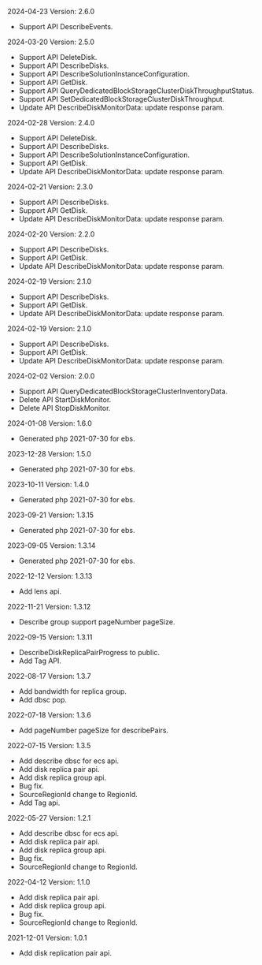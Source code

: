 2024-04-23 Version: 2.6.0
- Support API DescribeEvents.


2024-03-20 Version: 2.5.0
- Support API DeleteDisk.
- Support API DescribeDisks.
- Support API DescribeSolutionInstanceConfiguration.
- Support API GetDisk.
- Support API QueryDedicatedBlockStorageClusterDiskThroughputStatus.
- Support API SetDedicatedBlockStorageClusterDiskThroughput.
- Update API DescribeDiskMonitorData: update response param.


2024-02-28 Version: 2.4.0
- Support API DeleteDisk.
- Support API DescribeDisks.
- Support API DescribeSolutionInstanceConfiguration.
- Support API GetDisk.
- Update API DescribeDiskMonitorData: update response param.


2024-02-21 Version: 2.3.0
- Support API DescribeDisks.
- Support API GetDisk.
- Update API DescribeDiskMonitorData: update response param.


2024-02-20 Version: 2.2.0
- Support API DescribeDisks.
- Support API GetDisk.
- Update API DescribeDiskMonitorData: update response param.


2024-02-19 Version: 2.1.0
- Support API DescribeDisks.
- Support API GetDisk.
- Update API DescribeDiskMonitorData: update response param.


2024-02-19 Version: 2.1.0
- Support API DescribeDisks.
- Support API GetDisk.
- Update API DescribeDiskMonitorData: update response param.


2024-02-02 Version: 2.0.0
- Support API QueryDedicatedBlockStorageClusterInventoryData.
- Delete API StartDiskMonitor.
- Delete API StopDiskMonitor.


2024-01-08 Version: 1.6.0
- Generated php 2021-07-30 for ebs.

2023-12-28 Version: 1.5.0
- Generated php 2021-07-30 for ebs.

2023-10-11 Version: 1.4.0
- Generated php 2021-07-30 for ebs.

2023-09-21 Version: 1.3.15
- Generated php 2021-07-30 for ebs.

2023-09-05 Version: 1.3.14
- Generated php 2021-07-30 for ebs.

2022-12-12 Version: 1.3.13
- Add lens api.

2022-11-21 Version: 1.3.12
- Describe group support pageNumber pageSize.

2022-09-15 Version: 1.3.11
- DescribeDiskReplicaPairProgress to public.
- Add Tag API.

2022-08-17 Version: 1.3.7
- Add bandwidth for replica group.
- Add dbsc pop.

2022-07-18 Version: 1.3.6
- Add pageNumber pageSize for describePairs.

2022-07-15 Version: 1.3.5
- Add describe dbsc for ecs api.
- Add disk replica pair api.
- Add disk replica group api.
- Bug fix.
- SourceRegionId change to RegionId.
- Add Tag api.

2022-05-27 Version: 1.2.1
- Add describe dbsc for ecs api.
- Add disk replica pair api.
- Add disk replica group api.
- Bug fix.
- SourceRegionId change to RegionId.

2022-04-12 Version: 1.1.0
- Add disk replica pair api.
- Add disk replica group api.
- Bug fix.
- SourceRegionId change to RegionId.

2021-12-01 Version: 1.0.1
- Add disk replication pair api.

